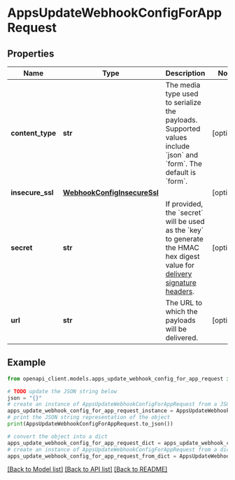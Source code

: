 # AppsUpdateWebhookConfigForAppRequest


## Properties

Name | Type | Description | Notes
------------ | ------------- | ------------- | -------------
**content_type** | **str** | The media type used to serialize the payloads. Supported values include &#x60;json&#x60; and &#x60;form&#x60;. The default is &#x60;form&#x60;. | [optional] 
**insecure_ssl** | [**WebhookConfigInsecureSsl**](WebhookConfigInsecureSsl.md) |  | [optional] 
**secret** | **str** | If provided, the &#x60;secret&#x60; will be used as the &#x60;key&#x60; to generate the HMAC hex digest value for [delivery signature headers](https://docs.github.com/enterprise-server@3.4/webhooks/event-payloads/#delivery-headers). | [optional] 
**url** | **str** | The URL to which the payloads will be delivered. | [optional] 

## Example

```python
from openapi_client.models.apps_update_webhook_config_for_app_request import AppsUpdateWebhookConfigForAppRequest

# TODO update the JSON string below
json = "{}"
# create an instance of AppsUpdateWebhookConfigForAppRequest from a JSON string
apps_update_webhook_config_for_app_request_instance = AppsUpdateWebhookConfigForAppRequest.from_json(json)
# print the JSON string representation of the object
print(AppsUpdateWebhookConfigForAppRequest.to_json())

# convert the object into a dict
apps_update_webhook_config_for_app_request_dict = apps_update_webhook_config_for_app_request_instance.to_dict()
# create an instance of AppsUpdateWebhookConfigForAppRequest from a dict
apps_update_webhook_config_for_app_request_from_dict = AppsUpdateWebhookConfigForAppRequest.from_dict(apps_update_webhook_config_for_app_request_dict)
```
[[Back to Model list]](../README.md#documentation-for-models) [[Back to API list]](../README.md#documentation-for-api-endpoints) [[Back to README]](../README.md)


